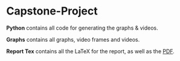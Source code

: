 # Capstone-Project

**Python** contains all code for generating the graphs & videos.

**Graphs** contains all graphs, video frames and videos.

**Report Tex** contains all the LaTeX for the report, as well as the [PDF](Report%20Tex/report.pdf).
